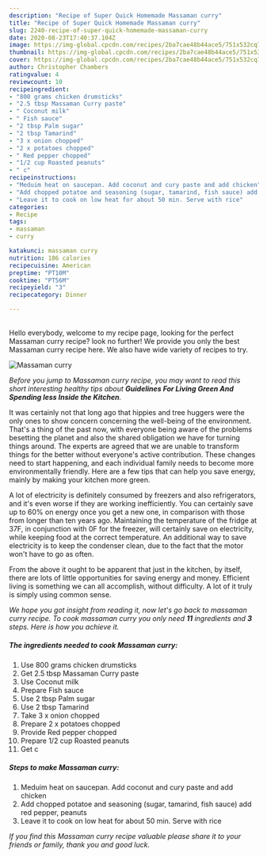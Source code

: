 ```yaml
---
description: "Recipe of Super Quick Homemade Massaman curry"
title: "Recipe of Super Quick Homemade Massaman curry"
slug: 2240-recipe-of-super-quick-homemade-massaman-curry
date: 2020-08-23T17:40:37.104Z
image: https://img-global.cpcdn.com/recipes/2ba7cae48b44ace5/751x532cq70/massaman-curry-recipe-main-photo.jpg
thumbnail: https://img-global.cpcdn.com/recipes/2ba7cae48b44ace5/751x532cq70/massaman-curry-recipe-main-photo.jpg
cover: https://img-global.cpcdn.com/recipes/2ba7cae48b44ace5/751x532cq70/massaman-curry-recipe-main-photo.jpg
author: Christopher Chambers
ratingvalue: 4
reviewcount: 10
recipeingredient:
- "800 grams chicken drumsticks"
- "2.5 tbsp Massaman Curry paste"
- " Coconut milk"
- " Fish sauce"
- "2 tbsp Palm sugar"
- "2 tbsp Tamarind"
- "3 x onion chopped"
- "2 x potatoes chopped"
- " Red pepper chopped"
- "1/2 cup Roasted peanuts"
- " c"
recipeinstructions:
- "Meduim heat on saucepan. Add coconut and cury paste and add chicken"
- "Add chopped potatoe and seasoning (sugar, tamarind, fish sauce) add red pepper, peanuts"
- "Leave it to cook on low heat for about 50 min. Serve with rice"
categories:
- Recipe
tags:
- massaman
- curry

katakunci: massaman curry 
nutrition: 186 calories
recipecuisine: American
preptime: "PT10M"
cooktime: "PT56M"
recipeyield: "3"
recipecategory: Dinner

---
```

<br>
Hello everybody, welcome to my recipe page, looking for the perfect Massaman curry recipe? look no further! We provide you only the best Massaman curry recipe here. We also have wide variety of recipes to try.
<br>


![Massaman curry](https://img-global.cpcdn.com/recipes/2ba7cae48b44ace5/751x532cq70/massaman-curry-recipe-main-photo.jpg)

<i>Before you jump to Massaman curry recipe, you may want to read this short interesting healthy tips about 
<strong>Guidelines For Living Green And Spending less Inside the Kitchen</strong>.</i>
</br>

It was certainly not that long ago that hippies and tree huggers were the only ones to show concern concerning the well-being of the environment. That's a thing of the past now, with everyone being aware of the problems besetting the planet and also the shared obligation we have for turning things around. The experts are agreed that we are unable to transform things for the better without everyone's active contribution. These changes need to start happening, and each individual family needs to become more environmentally friendly. Here are a few tips that can help you save energy, mainly by making your kitchen more green.

A lot of electricity is definitely consumed by freezers and also refrigerators, and it's even worse if they are working inefficiently. You can certainly save up to 60% on energy once you get a new one, in comparison with those from longer than ten years ago. Maintaining the temperature of the fridge at 37F, in conjunction with 0F for the freezer, will certainly save on electricity, while keeping food at the correct temperature. An additional way to save electricity is to keep the condenser clean, due to the fact that the motor won't have to go as often.

From the above it ought to be apparent that just in the kitchen, by itself, there are lots of little opportunities for saving energy and money. Efficient living is something we can all accomplish, without difficulty. A lot of it truly is simply using common sense.


<i>We hope you got insight from reading it, now let's go back to massaman curry recipe. To cook massaman curry you only need <strong>11</strong> ingredients and <strong>3</strong> steps. Here is how you achieve it.
</i>

##### The ingredients needed to cook Massaman curry:

1. Use 800 grams chicken drumsticks
1. Get 2.5 tbsp Massaman Curry paste
1. Use  Coconut milk
1. Prepare  Fish sauce
1. Use 2 tbsp Palm sugar
1. Use 2 tbsp Tamarind
1. Take 3 x onion chopped
1. Prepare 2 x potatoes chopped
1. Provide  Red pepper chopped
1. Prepare 1/2 cup Roasted peanuts
1. Get  c


##### Steps to make Massaman curry:

1. Meduim heat on saucepan. Add coconut and cury paste and add chicken
1. Add chopped potatoe and seasoning (sugar, tamarind, fish sauce) add red pepper, peanuts
1. Leave it to cook on low heat for about 50 min. Serve with rice


<i>If you find this Massaman curry recipe valuable please share it to your friends or family, thank you and good luck.</i>

